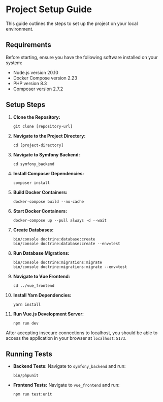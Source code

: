 # Project Setup Guide

This guide outlines the steps to set up the project on your local environment.

## Requirements

Before starting, ensure you have the following software installed on your system:

- Node.js version 20.10
- Docker Compose version 2.23
- PHP version 8.3
- Composer version 2.7.2

## Setup Steps

1. **Clone the Repository:**
   ```
   git clone [repository-url]
   ```

2. **Navigate to the Project Directory:**
   ```
   cd [project-directory]
   ```

3. **Navigate to Symfony Backend:**
   ```
   cd symfony_backend
   ```

4. **Install Composer Dependencies:**
   ```
   composer install
   ```

5. **Build Docker Containers:**
   ```
   docker-compose build --no-cache
   ```

6. **Start Docker Containers:**
   ```
   docker-compose up --pull always -d --wait
   ```

7. **Create Databases:**
   ```
   bin/console doctrine:database:create
   bin/console doctrine:database:create --env=test
   ```

8. **Run Database Migrations:**
   ```
   bin/console doctrine:migrations:migrate
   bin/console doctrine:migrations:migrate --env=test
   ```

9. **Navigate to Vue Frontend:**
   ```
   cd ../vue_frontend
   ```

10. **Install Yarn Dependencies:**
    ```
    yarn install
    ```

11. **Run Vue.js Development Server:**
    ```
    npm run dev
    ```

After accepting insecure connections to localhost, you should be able to access the application in your browser at `localhost:5173`.

## Running Tests

- **Backend Tests:**
  Navigate to `symfony_backend` and run:
  ```
  bin/phpunit
  ```

- **Frontend Tests:**
  Navigate to `vue_frontend` and run:
  ```
  npm run test:unit
  ```
